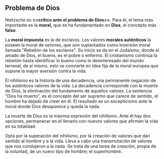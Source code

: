 
## Problema de Dios

Nietzsche es **==crítico ante el problema de Dios==**. Para él, el tema más importante es la **moral,** que se ha fundamentado en **Dios**, el concepto más **falso**.

La **moral impuesta** es la de esclavos. Los valores **morales auténticos** la poseen la moral de señores, que son suplantados como inversión moral llamada "Rebelión de los esclavos". Su inicio se da en el Judaísmo,  donde el amado de Dios, el bueno, es el pobre o enfermo. El cristianismo continúa la rebelión hasta  identificar lo bueno como lo desinteresado del mundo terrenal, de sí mismo, esto se convierte en idea fija  de la moral europea que supone la mayor aversión contra la vida.

El nihilismo es la historia de una decadencia, una permanente negación de los auténticos valores de la vida. La decadencia corresponde con la muerte de Dios, la eliminación del fundamento de aquellos valores. La sentencia "Dios ha muerto", es el concepto del ser supremo que carece de sentido, el hombre  ha dejado de creer en él. El resultado es un escepticismo ante la moral donde Dios desaparece y queda la  nada.

La muerte de Dios es la máxima expresión del nihilismo. Ante él hay dos opciones, permanecer en él  llenarlo con nuevos valores que afirmen la vida en su totalidad.

Opta por la superación del nihilismo, por la creación de valores que dan sentido al hombre y a la vida. Lleva  a cabo una transmutación de valores que nos condujeron a la nada. Se trata de una tarea de creación,  propia de la voluntad, de un nuevo tipo de hombre; el superhombre.  